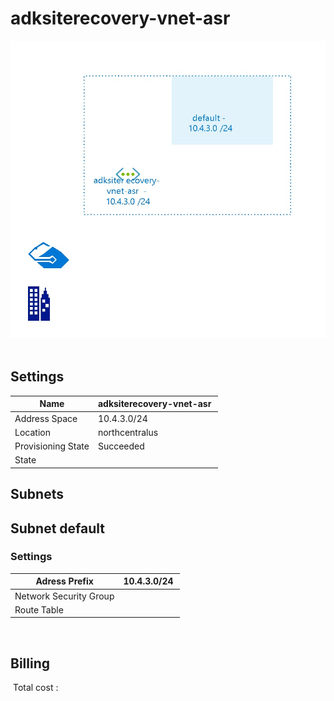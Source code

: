 # adksiterecovery-vnet-asr
![Cloudockit](../assets/496b4eb52f3941f3951b087762a102f1.jpg) 
## Settings


| Name | adksiterecovery-vnet-asr  |
| --- | --- |
| Address Space | 10.4.3.0/24  |
| Location | northcentralus  |
| Provisioning State | Succeeded  |
| State |   |



## Subnets

## Subnet default

### Settings


| Adress Prefix | 10.4.3.0/24  |
| --- | --- |
| Network Security Group |   |
| Route Table |   |

 








## Billing
 Total cost : 
